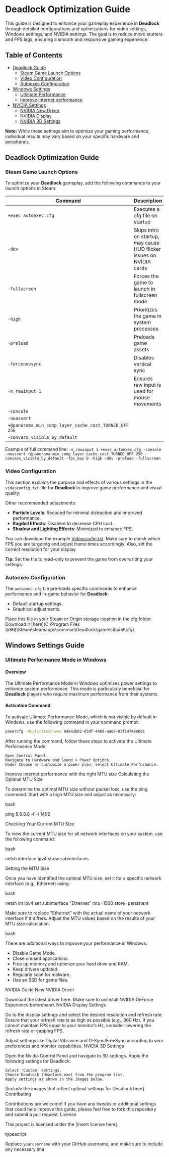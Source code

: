 # Deadlock Optimization Guide

This guide is designed to enhance your gameplay experience in **Deadlock** through detailed configurations and optimizations for video settings, Windows settings, and NVIDIA settings. The goal is to reduce micro stutters and FPS lags, ensuring a smooth and responsive gaming experience.

## Table of Contents
- [Deadlock Guide](#deadlock-optimization-guide)
  - [Steam Game Launch Options](#steam-game-launch-options)
  - [Video Configuration](#video-configuration)
  - [Autoexec Configuration](#autoexec-configuration)
- [Windows Settings](#windows-settings-guide)
  - [Ultimate Performance](#ultimate-performance-mode-in-windows)
  - [Improve Internet performance](#improve-internet-performance-with-the-right-mtu-size)
- [NVIDIA Settings](#nvidia-guide)
  - [NVIDIA New Driver](#new-nvidia-driver)
  - [NVIDIA Display](#nvidia-display-settings)
  - [NVIDIA 3D Settings](#nvidia-3d-settings)

**Note:** While these settings aim to optimize your gaming performance, individual results may vary based on your specific hardware and peripherals.

## Deadlock Optimization Guide

### Steam Game Launch Options

To optimize your **Deadlock** gameplay, add the following commands to your launch options in Steam:

| Command          | Description |
|------------------|-------------|
| `+exec autoexec.cfg`          | Executes a cfg file on startup |
| `-dev`           | Skips intro on startup, may cause HUD flicker issues on NVIDIA cards |
| `-fullscreen`    | Forces the game to launch in fullscreen mode |
| `-high`          | Prioritizes the game in system processes |
| `-preload`       | Preloads game assets |
| `-forcenovsync`  | Disables vertical sync |
| `-m_rawinput 1`  | Ensures raw input is used for mouse movements |
| `-console` | 
| `-noassert`| 
|` +@panorama_min_comp_layer_cache_cost_TURNED_OFF 256 `|
| ` -convars_visible_by_default `|




Example of full command line: `-m_rawinput 1 +exec autoexec.cfg -console -noassert +@panorama_min_comp_layer_cache_cost_TURNED_OFF 256 -convars_visible_by_default -fps_max 0 -high -dev -preload -fullscreen `

### Video Configuration

This section explains the purpose and effects of various settings in the `videoconfig.txt` file for **Deadlock** to improve game performance and visual quality:

Other recommended adjustments:
- **Particle Levels**: Reduced for minimal distraction and improved performance.
- **Ragdoll Effects**: Disabled to decrease CPU load.
- **Shadow and Lighting Effects**: Minimized to enhance FPS.

You can download the example [Videoconfig.txt](https://github.com/yourusername/Deadlock-Config-And-Windows-Settings/blob/main/videoconfig.txt). Make sure to check which FPS you are targeting and adjust frame times accordingly. Also, set the correct resolution for your display.

**Tip:** Set the file to read-only to prevent the game from overwriting your settings.

### Autoexec Configuration

The `autoexec.cfg` file pre-loads specific commands to enhance performance and in-game behavior for **Deadlock**:

- Default startup settings.
- Graphical adjustments.

Place this file in your Steam or Origin storage location in the cfg folder. Download it [here](C:\Program Files (x86)\Steam\steamapps\common\Deadlock\game\citadel\cfg).

## Windows Settings Guide

### Ultimate Performance Mode in Windows

#### Overview
The Ultimate Performance Mode in Windows optimizes power settings to enhance system performance. This mode is particularly beneficial for **Deadlock** players who require maximum performance from their systems.

#### Activation Command

To activate Ultimate Performance Mode, which is not visible by default in Windows, use the following command in your command prompt:

```bash
powercfg -duplicatescheme e9a42b02-d5df-448d-aa00-03f14749eb61
```

After running the command, follow these steps to activate the Ultimate Performance Mode:

    Open Control Panel.
    Navigate to Hardware and Sound > Power Options.
    Under Choose or customize a power plan, select Ultimate Performance.

Improve Internet performance with the right MTU size
Calculating the Optimal MTU Size

To determine the optimal MTU size without packet loss, use the ping command. Start with a high MTU size and adjust as necessary:

bash

ping 8.8.8.8 -f -l 1492

Checking Your Current MTU Size

To view the current MTU size for all network interfaces on your system, use the following command:

bash

netsh interface ipv4 show subinterfaces

Setting the MTU Size

Once you have identified the optimal MTU size, set it for a specific network interface (e.g., Ethernet) using:

bash

netsh int ipv4 set subinterface "Ethernet" mtu=1500 store=persistent

Make sure to replace "Ethernet" with the actual name of your network interface if it differs. Adjust the MTU values based on the results of your MTU size calculation.

bash

There are additional ways to improve your performance in Windows:
- Disable Game Mode.
- Close unused applications.
- Free up memory and optimize your hard drive and RAM.
- Keep drivers updated.
- Regularly scan for malware.
- Use an SSD for game files.

NVIDIA Guide
New NVIDIA Driver

Download the latest driver here. Make sure to uninstall NVIDIA GeForce Experience beforehand.
NVIDIA Display Settings

Go to the display settings and select the desired resolution and refresh rate. Ensure that your refresh rate is as high as possible (e.g., 360 Hz). If you cannot maintain FPS equal to your monitor’s Hz, consider lowering the refresh rate or capping FPS.

Adjust settings like Digital Vibrance and G-Sync/FreeSync according to your preferences and monitor capabilities.
NVIDIA 3D Settings

Open the Nvidia Control Panel and navigate to 3D settings. Apply the following settings for Deadlock:

    Select 'Custom' settings.
    Choose Deadlock (deadlock.exe) from the program list.
    Apply settings as shown in the images below.

[Include the images that reflect optimal settings for Deadlock here]
Contributing

Contributions are welcome! If you have any tweaks or additional settings that could help improve this guide, please feel free to fork this repository and submit a pull request.
License

This project is licensed under the [insert license here].

typescript


Replace `yourusername` with your GitHub username, and make sure to include any necessary ima
